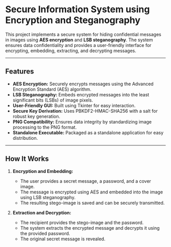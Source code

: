 # Secure Information System using Encryption and Steganography

This project implements a secure system for hiding confidential messages in images using **AES encryption** and **LSB steganography**. The system ensures data confidentiality and provides a user-friendly interface for encrypting, embedding, extracting, and decrypting messages.

---

## Features
- **AES Encryption:** Securely encrypts messages using the Advanced Encryption Standard (AES) algorithm.
- **LSB Steganography:** Embeds encrypted messages into the least significant bits (LSBs) of image pixels.
- **User-Friendly GUI:** Built using Tkinter for easy interaction.
- **Secure Key Derivation:** Uses PBKDF2-HMAC-SHA256 with a salt for robust key generation.
- **PNG Compatibility:** Ensures data integrity by standardizing image processing to the PNG format.
- **Standalone Executable:** Packaged as a standalone application for easy distribution.

---

## How It Works
1. **Encryption and Embedding:**
   - The user provides a secret message, a password, and a cover image.
   - The message is encrypted using AES and embedded into the image using LSB steganography.
   - The resulting stego-image is saved and can be securely transmitted.

2. **Extraction and Decryption:**
   - The recipient provides the stego-image and the password.
   - The system extracts the encrypted message and decrypts it using the provided password.
   - The original secret message is revealed.
